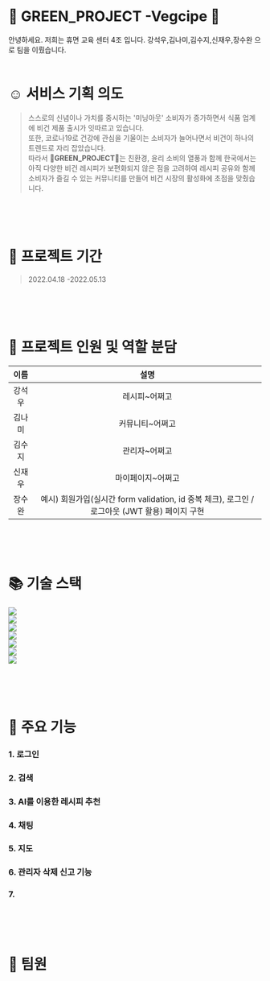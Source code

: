 # :herb: GREEN_PROJECT -Vegcipe :herb:


안녕하세요. 저희는 휴면 교육 센터 4조 입니다.
강석우,김나미,김수지,신재우,장수완 으로 팀을 이뤘습니다.
<br>
<br>

# :relaxed: 서비스 기획 의도
> 스스로의 신념이나 가치를 중시하는 '미닝아웃' 소비자가 증가하면서 식품 업계에 비건 제품 출시가 잇따르고 있습니다.<br>
> 또한, 코로나19로 건강에 관심을 기울이는 소비자가 늘어나면서 비건이 하나의 트렌드로 자리 잡았습니다.<br>
> 따라서 :herb:**GREEN_PROJECT**:herb:는 친환경, 윤리 소비의 열풍과 함께 한국에서는 아직 다양한 비건 레시피가 보편화되지 않은 점을 고려하여 
> 레시피 공유와 함께 소비자가 즐길 수 있는 커뮤니티를 만들어 비건 시장의 활성화에 초점을 맞췄습니다.
<br>
<br>
<br>

# :calendar: 프로젝트 기간

>2022.04.18 -2022.05.13

<br>
<br>
<br>

# :raising_hand: 프로젝트 인원 및 역할 분담
|이름|설명|
|:------:|:---:|
|강석우|레시피~어쩌고|
|김나미|커뮤니티~어쩌고|
|김수지|관리자~어쩌고|
|신재우|마이페이지~어쩌고|
|장수완|예시) 회원가입(실시간 form validation, id 중복 체크), 로그인 / 로그아웃 (JWT 활용) 페이지 구현|

<br>
<br>
<br>

# :books: 기술 스택

<img src="https://img.shields.io/badge/-JavaScript-F7DF1E?style=flat&logo=JavaScript&logoColor=white"><br>
<img src="https://img.shields.io/badge/-Python-3776AB?style=flat&logo=Python&logoColor=white"><br>
<img src="https://img.shields.io/badge/-HTML5-E34F26?style=flat&logo=HTML5&logoColor=white"><br>
<img src="https://img.shields.io/badge/-CSS3-1572B6?style=flat&logo=CSS3&logoColor=white"><br>
<img src="https://img.shields.io/badge/-GitHub-181717?style=flat&logo=GitHub&logoColor=white"><br>
<img src="https://img.shields.io/badge/-Oracle-F80000?style=flat&logo=Oracle&logoColor=white"><br>
<img src="https://img.shields.io/badge/-Spring-6DB33F?style=flat&logo=Spring&logoColor=white"><br>
  
<br>
<br>
<br>

#  :key: 주요 기능
### 1. 로그인
### 2. 검색
### 3. AI를 이용한 레시피 추천
### 4. 채팅
### 5. 지도
### 6. 관리자 삭제 신고 기능
### 7.

<br>
<br>
<br>

#  :seedling: 팀원

